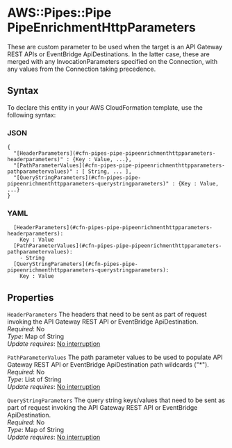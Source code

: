 # AWS::Pipes::Pipe PipeEnrichmentHttpParameters<a name="aws-properties-pipes-pipe-pipeenrichmenthttpparameters"></a>

These are custom parameter to be used when the target is an API Gateway REST APIs or EventBridge ApiDestinations\. In the latter case, these are merged with any InvocationParameters specified on the Connection, with any values from the Connection taking precedence\.

## Syntax<a name="aws-properties-pipes-pipe-pipeenrichmenthttpparameters-syntax"></a>

To declare this entity in your AWS CloudFormation template, use the following syntax:

### JSON<a name="aws-properties-pipes-pipe-pipeenrichmenthttpparameters-syntax.json"></a>

```
{
  "[HeaderParameters](#cfn-pipes-pipe-pipeenrichmenthttpparameters-headerparameters)" : {Key : Value, ...},
  "[PathParameterValues](#cfn-pipes-pipe-pipeenrichmenthttpparameters-pathparametervalues)" : [ String, ... ],
  "[QueryStringParameters](#cfn-pipes-pipe-pipeenrichmenthttpparameters-querystringparameters)" : {Key : Value, ...}
}
```

### YAML<a name="aws-properties-pipes-pipe-pipeenrichmenthttpparameters-syntax.yaml"></a>

```
  [HeaderParameters](#cfn-pipes-pipe-pipeenrichmenthttpparameters-headerparameters):
    Key : Value
  [PathParameterValues](#cfn-pipes-pipe-pipeenrichmenthttpparameters-pathparametervalues):
    - String
  [QueryStringParameters](#cfn-pipes-pipe-pipeenrichmenthttpparameters-querystringparameters):
    Key : Value
```

## Properties<a name="aws-properties-pipes-pipe-pipeenrichmenthttpparameters-properties"></a>

`HeaderParameters` <a name="cfn-pipes-pipe-pipeenrichmenthttpparameters-headerparameters"></a>
The headers that need to be sent as part of request invoking the API Gateway REST API or EventBridge ApiDestination\.  
_Required_: No  
_Type_: Map of String  
_Update requires_: [No interruption](https://docs.aws.amazon.com/AWSCloudFormation/latest/UserGuide/using-cfn-updating-stacks-update-behaviors.html#update-no-interrupt)

`PathParameterValues` <a name="cfn-pipes-pipe-pipeenrichmenthttpparameters-pathparametervalues"></a>
The path parameter values to be used to populate API Gateway REST API or EventBridge ApiDestination path wildcards \("\*"\)\.  
_Required_: No  
_Type_: List of String  
_Update requires_: [No interruption](https://docs.aws.amazon.com/AWSCloudFormation/latest/UserGuide/using-cfn-updating-stacks-update-behaviors.html#update-no-interrupt)

`QueryStringParameters` <a name="cfn-pipes-pipe-pipeenrichmenthttpparameters-querystringparameters"></a>
The query string keys/values that need to be sent as part of request invoking the API Gateway REST API or EventBridge ApiDestination\.  
_Required_: No  
_Type_: Map of String  
_Update requires_: [No interruption](https://docs.aws.amazon.com/AWSCloudFormation/latest/UserGuide/using-cfn-updating-stacks-update-behaviors.html#update-no-interrupt)
